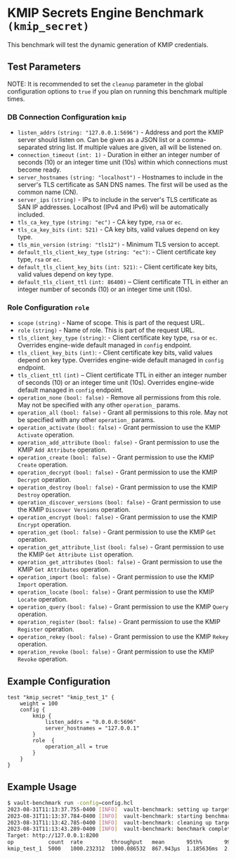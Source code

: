 # KMIP Secrets Engine Benchmark `(kmip_secret)`

This benchmark will test the dynamic generation of KMIP credentials.

## Test Parameters

NOTE: It is recommended to set the `cleanup` parameter in the global configuration options
to `true` if you plan on running this benchmark multiple times.

### DB Connection Configuration `kmip`

- `listen_addrs` `(string: "127.0.0.1:5696")` - Address and port the
  KMIP server should listen on. Can be given as a JSON list or a
  comma-separated string list. If multiple values are given, all will be
  listened on.
- `connection_timeout` `(int: 1)` - Duration in either an integer
  number of seconds (10) or an integer time unit (10s) within which connections
  must become ready.
- `server_hostnames` `(string: "localhost")` - Hostnames to include in
  the server's TLS certificate as SAN DNS names. The first will be used as the
  common name (CN).
- `server_ips` `(string)` - IPs to include in the server's TLS
  certificate as SAN IP addresses. Localhost (IPv4 and IPv6) will be automatically
  included.
- `tls_ca_key_type` `(string: "ec")` - CA key type, `rsa` or `ec`.
- `tls_ca_key_bits` `(int: 521)` - CA key bits, valid values depend on key type.
- `tls_min_version` `(string: "tls12")` - Minimum TLS version to accept.
- `default_tls_client_key_type` `(string: "ec")`: - Client certificate key type,
  `rsa` or `ec`.
- `default_tls_client_key_bits` `(int: 521)`: - Client certificate key bits, valid
  values depend on key type.
- `default_tls_client_ttl` `(int: 86400)` – Client certificate
  TTL in either an integer number of seconds (10) or an integer time unit (10s).

### Role Configuration `role`

- `scope` `(string)` - Name of scope. This is part of the request URL.
- `role` `(string)` - Name of role. This is part of the request URL.
- `tls_client_key_type` `(string)`: - Client certificate key type,
  `rsa` or `ec`. Overrides engine-wide default managed in `config` endpoint.
- `tls_client_key_bits` `(int)`: - Client certificate key bits, valid
  values depend on key type. Overrides engine-wide default managed in `config`
  endpoint.
- `tls_client_ttl` `(int)` – Client certificate
  TTL in either an integer number of seconds (10) or an integer time unit (10s).
  Overrides engine-wide default managed in `config` endpoint.
- `operation_none` `(bool: false)` - Remove all permissions
  from this role. May not be specified with any other
  `operation_` params.
- `operation_all` `(bool: false)` - Grant all permissions
  to this role. May not be specified with any other
  `operation_` params.
- `operation_activate` `(bool: false)` - Grant permission to use the KMIP
  `Activate` operation.
- `operation_add_attribute` `(bool: false)` - Grant permission to use the KMIP
  `Add Attribute` operation.
- `operation_create` `(bool: false)` - Grant permission to use the KMIP
  `Create` operation.
- `operation_decrypt` `(bool: false)` - Grant permission to use the KMIP
  `Decrypt` operation.
- `operation_destroy` `(bool: false)` - Grant permission to use the KMIP
  `Destroy` operation.
- `operation_discover_versions` `(bool: false)` - Grant permission to use the KMIP
  `Discover Versions` operation.
- `operation_encrypt` `(bool: false)` - Grant permission to use the KMIP
  `Encrypt` operation.
- `operation_get` `(bool: false)` - Grant permission to use the KMIP
  `Get` operation.
- `operation_get_attribute_list` `(bool: false)` - Grant permission to use the KMIP
  `Get Attribute List` operation.
- `operation_get_attributes` `(bool: false)` - Grant permission to use the KMIP
  `Get Attributes` operation.
- `operation_import` `(bool: false)` - Grant permission to use the KMIP
  `Import` operation.
- `operation_locate` `(bool: false)` - Grant permission to use the KMIP
  `Locate` operation.
- `operation_query` `(bool: false)` - Grant permission to use the KMIP
  `Query` operation.
- `operation_register` `(bool: false)` - Grant permission to use the KMIP
  `Register` operation.
- `operation_rekey` `(bool: false)` - Grant permission to use the KMIP
  `Rekey` operation.
- `operation_revoke` `(bool: false)` - Grant permission to use the KMIP
  `Revoke` operation.

## Example Configuration

```hcl
test "kmip_secret" "kmip_test_1" {
    weight = 100
    config {
        kmip {
            listen_addrs = "0.0.0.0:5696"
            server_hostnames = "127.0.0.1"
        }
        role  {
            operation_all = true
        }
    }
}

```

## Example Usage

```bash
$ vault-benchmark run -config=config.hcl
2023-08-31T11:13:37.755-0400 [INFO]  vault-benchmark: setting up targets
2023-08-31T11:13:37.784-0400 [INFO]  vault-benchmark: starting benchmarks: duration=5s
2023-08-31T11:13:42.785-0400 [INFO]  vault-benchmark: cleaning up targets
2023-08-31T11:13:43.289-0400 [INFO]  vault-benchmark: benchmark complete
Target: http://127.0.0.1:8200
op           count  rate         throughput   mean       95th%       99th%       successRatio
kmip_test_1  5000   1000.232312  1000.086532  867.943µs  1.185636ms  2.577093ms  100.00%
```

